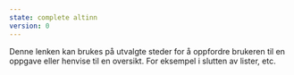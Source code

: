 ```yaml
---
state: complete altinn
version: 0
---
```

Denne lenken kan brukes på utvalgte steder for å oppfordre brukeren til en oppgave eller henvise til en oversikt. For eksempel i slutten av lister, etc.
